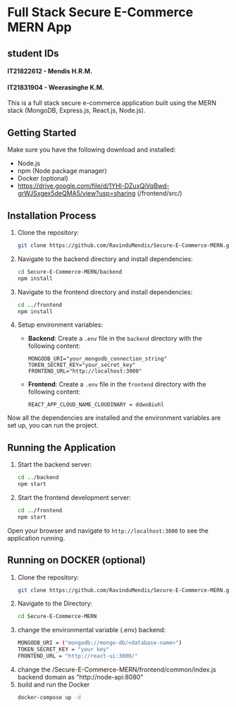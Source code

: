 # Full Stack Secure E-Commerce MERN App

## student IDs
#### IT21822612 - Mendis H.R.M.
#### IT21831904 - Weerasinghe K.M.

This is a full stack secure e-commerce application built using the MERN stack (MongoDB, Express.js, React.js, Node.js).

## Getting Started

Make sure you have the following download and installed:

- Node.js
- npm (Node package manager)
- Docker (optional)
- https://drive.google.com/file/d/1YHl-DZuxQiVqBwd-grWJSxgex5deQMA5/view?usp=sharing (/frontend/src/)

## Installation Process

1. Clone the repository:
    ```sh
    git clone https://github.com/RavinduMendis/Secure-E-Commerce-MERN.git
    ```
2. Navigate to the backend directory and install dependencies:
    ```sh
    cd Secure-E-Commerce-MERN/backend
    npm install
    ```
3. Navigate to the frontend directory and install dependencies:
    ```sh
    cd ../frontend
    npm install
    ```

4. Setup environment variables:

    - **Backend**: Create a `.env` file in the `backend` directory with the following content:
        ```plaintext
        MONGODB_URI="your_mongodb_connection_string"
        TOKEN_SECRET_KEY="your_secret_key"
        FRONTEND_URL="http://localhost:3000"
        ```

    - **Frontend**: Create a `.env` file in the `frontend` directory with the following content:
        ```plaintext
        REACT_APP_CLOUD_NAME_CLOUDINARY = ddwo8iuhl
        ```

Now all the dependencies are installed and the environment variables are set up, you can run the project.

## Running the Application

1. Start the backend server:
    ```sh
    cd ../backend
    npm start
    ```
2. Start the frontend development server:
    ```sh
    cd ../frontend
    npm start
    ```

Open your browser and navigate to `http://localhost:3000` to see the application running.

## Running on DOCKER (optional)
1. Clone the repository:
    ```sh
    git clone https://github.com/RavinduMendis/Secure-E-Commerce-MERN.git
    ```
2. Navigate to the Directory:
    ```sh
    cd Secure-E-Commerce-MERN
    ```
3. change the environmental variable (.env) backend:
    ```sh
    MONGODB_URI = ("mongodb://mongo-db/<database-name>")
    TOKEN_SECRET_KEY = "your key"
    FRONTEND_URL = "http://react-ui:3000/"
    ```
4. change the /Secure-E-Commerce-MERN/frontend/common/index.js backend domain as "http://node-api:8080"
5. build and run the Docker
    ```sh
    docker-compose up -d 
    ```
